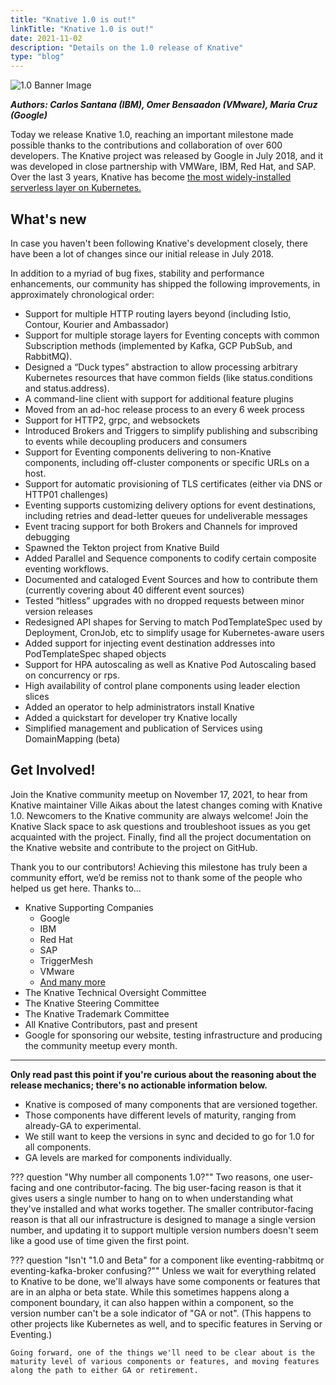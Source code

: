 ```yaml
---
title: "Knative 1.0 is out!"
linkTitle: "Knative 1.0 is out!"
date: 2021-11-02
description: "Details on the 1.0 release of Knative"
type: "blog"
---
```


![1.0 Banner Image](/blog/images/1.0Banner.jpg)

***Authors: Carlos Santana (IBM), Omer Bensaadon (VMware), Maria Cruz (Google)***

Today we release Knative 1.0, reaching an important milestone made possible thanks to the contributions and collaboration of over 600 developers. The Knative project was released by Google in July 2018, and it was developed in close partnership with VMWare, IBM, Red Hat, and SAP. Over the last 3 years, Knative has become [the most widely-installed serverless layer on Kubernetes.](https://www.cncf.io/wp-content/uploads/2020/11/CNCF_Survey_Report_2020.pdf)


## What's new

In case you haven't been following Knative's development closely, there have been a lot of changes since our initial release in July 2018.

In addition to a myriad of bug fixes, stability and performance enhancements, our community has shipped the following improvements, in approximately chronological order:

* Support for multiple HTTP routing layers beyond (including Istio, Contour, Kourier and Ambassador)
* Support for multiple storage layers for Eventing concepts with common Subscription methods (implemented by Kafka, GCP PubSub, and RabbitMQ).
* Designed a “Duck types” abstraction to allow processing arbitrary Kubernetes resources that have common fields (like status.conditions and status.address).
* A command-line client with support for additional feature plugins
* Moved from an ad-hoc release process to an every 6 week process
* Support for HTTP2, grpc, and websockets
* Introduced Brokers and Triggers to simplify publishing and subscribing to events while decoupling producers and consumers
* Support for Eventing components delivering to non-Knative components, including off-cluster components or specific URLs on a host.
* Support for automatic provisioning of TLS certificates (either via DNS or HTTP01 challenges)
* Eventing supports customizing delivery options for event destinations, including retries and dead-letter queues for undeliverable messages
* Event tracing support for both Brokers and Channels for improved debugging
* Spawned the Tekton project from Knative Build
* Added Parallel and Sequence components to codify certain composite eventing workflows.
* Documented and cataloged Event Sources and how to contribute them (currently covering about 40 different event sources)
* Tested “hitless” upgrades with no dropped requests between minor version releases
* Redesigned API shapes for Serving to match PodTemplateSpec used by Deployment, CronJob, etc to simplify usage for Kubernetes-aware users
* Added support for injecting event destination addresses into PodTemplateSpec shaped objects
* Support for HPA autoscaling as well as Knative Pod Autoscaling based on concurrency or rps.
* High availability of control plane components using leader election slices
* Added an operator to help administrators install Knative
* Added a quickstart for developer try Knative locally
* Simplified management and publication of Services using DomainMapping (beta)

## Get Involved!
Join the Knative community meetup on November 17, 2021, to hear from Knative maintainer Ville Aikas about the latest changes coming with Knative 1.0. Newcomers to the Knative community are always welcome! Join the Knative Slack space to ask questions and troubleshoot issues as you get acquainted with the project. Finally, find all the project documentation on the Knative website and contribute to the project on GitHub.

Thank you to our contributors!
Achieving this milestone has truly been a community effort, we’d be remiss not to thank some of the people who helped us get here.
Thanks to…

* Knative Supporting Companies
  * Google
  * IBM
  * Red Hat
  * SAP
  * TriggerMesh
  * VMware
  * [And many more](https://knative.teststats.cncf.io/d/5/companies-table?orgId=1&var-period_name=Last%202%20years&var-metric=contributions)
* The Knative Technical Oversight Committee
* The Knative Steering Committee
* The Knative Trademark Committee
* All Knative Contributors, past and present
* Google for sponsoring our website, testing infrastructure and producing the community meetup every month.

---

**Only read past this point if you're curious about the reasoning about the release mechanics; there's no actionable information below.**

* Knative is composed of many components that are versioned together.
* Those components have different levels of maturity, ranging from already-GA to experimental.
* We still want to keep the versions in sync and decided to go for 1.0 for all components.
* GA levels are marked for components individually.

??? question "Why number all components 1.0?""
    Two reasons, one user-facing and one contributor-facing. The big user-facing reason is that it gives users a single number to hang on to when understanding what they've installed and what works together. The smaller contributor-facing reason is that all our infrastructure is designed to manage a single version number, and updating it to support multiple version numbers doesn't seem like a good use of time given the first point.

??? question "Isn't "1.0 and Beta" for a component like eventing-rabbitmq or eventing-kafka-broker confusing?""
    Unless we wait for everything related to Knative to be done, we'll always have some components or features that are in an alpha or beta state. While this sometimes happens along a component boundary, it can also happen within a component, so the version number can't be a sole indicator of "GA or not". (This happens to other projects like Kubernetes as well, and to specific features in Serving or Eventing.)

    Going forward, one of the things we'll need to be clear about is the maturity level of various components or features, and moving features along the path to either GA or retirement.
